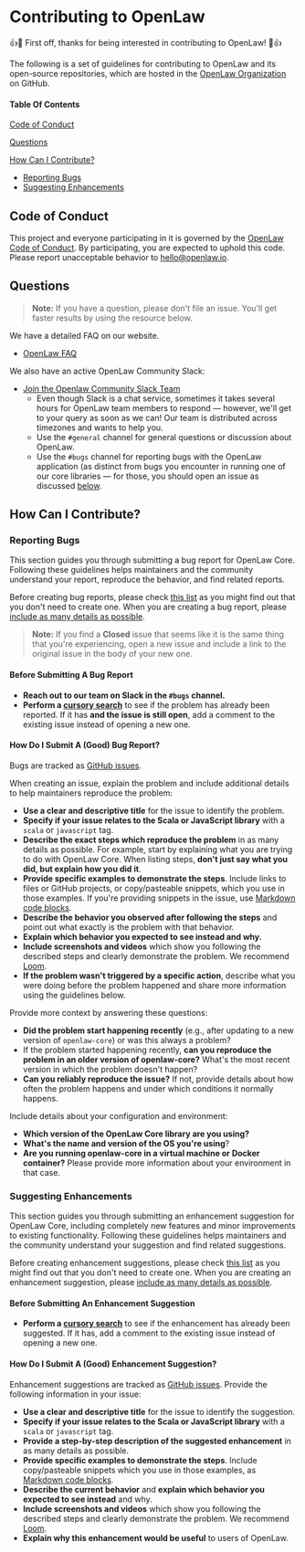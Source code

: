 # Contributing to OpenLaw

:+1::tada: First off, thanks for being interested in contributing to OpenLaw! :tada::+1:

The following is a set of guidelines for contributing to OpenLaw and 
its open-source repositories, which are hosted in the [OpenLaw 
Organization](https://github.com/openlawteam) on GitHub.

#### Table Of Contents

[Code of Conduct](#code-of-conduct)

[Questions](#questions)

[How Can I Contribute?](#how-can-i-contribute)
  * [Reporting Bugs](#reporting-bugs)
  * [Suggesting Enhancements](#suggesting-enhancements)

## Code of Conduct

This project and everyone participating in it is governed by the [OpenLaw Code of Conduct](CODE_OF_CONDUCT.md). By participating, you are expected to uphold this code. Please report unacceptable behavior to [hello@openlaw.io](mailto:hello@openlaw.io).

## Questions

> **Note:** If you have a question, please don't file an issue. You'll get faster results by using the resource below.

We have a detailed FAQ on our website.

* [OpenLaw FAQ](https://openlaw.io/faq)

We also have an active OpenLaw Community Slack:

* [Join the Openlaw Community Slack Team](https://join.slack.com/t/openlaw-community/shared_invite/enQtMzY1MTA2ODY3ODg5LTc0ZGQ4OTEwMDEyMGUxMzJmMDVmNzM1ODRmNTdkNDIyNDkyOGU0NmRkMmRlMmY3ZTMwYzNlOTFiMzUwZjJkOTk)
    * Even though Slack is a chat service, sometimes it takes several hours for OpenLaw team members to respond &mdash; however, we'll get to your query as soon as we can! Our team is distributed across timezones and wants to help you.
    * Use the `#general` channel for general questions or discussion about OpenLaw.
    * Use the `#bugs` channel for reporting bugs with the OpenLaw application (as distinct from bugs you encounter in running one of our core libraries &mdash; for those, you should open an issue as discussed [below](#reporting-bugs).

## How Can I Contribute?

### Reporting Bugs

This section guides you through submitting a bug report for OpenLaw Core. Following these guidelines helps maintainers and the community understand your report, reproduce the behavior, and find related reports.

Before creating bug reports, please check [this list](#before-submitting-a-bug-report) as you might find out that you don't need to create one. When you are creating a bug report, please [include as many details as possible](#how-do-i-submit-a-good-bug-report).

> **Note:** If you find a **Closed** issue that seems like it is the same thing that you're experiencing, open a new issue and include a link to the original issue in the body of your new one.

#### Before Submitting A Bug Report

* **Reach out to our team on Slack in the `#bugs` channel.**
* **Perform a [cursory 
search](https://github.com/openlawteam/openlaw-core/issues)** 
to see if the problem has already 
been reported. If it has **and the issue is still open**, add a comment to the existing issue instead of opening a new one.

#### How Do I Submit A (Good) Bug Report?

Bugs are tracked as [GitHub issues](https://guides.github.com/features/issues/).

When creating an issue, explain the problem and include additional details to help maintainers reproduce the problem:

* **Use a clear and descriptive title** for the issue to identify the problem.
* **Specify if your issue relates to the Scala or JavaScript library** with a `scala` or `javascript` tag.
* **Describe the exact steps which reproduce the problem** in as many details as possible. For example, start by explaining what you are trying to do with OpenLaw Core. When listing steps, **don't just say what you did, but explain how you did it**.
* **Provide specific examples to demonstrate the steps**. Include links to files or GitHub projects, or copy/pasteable snippets, which you use in those examples. If you're providing snippets in the issue, use [Markdown code blocks](https://help.github.com/articles/markdown-basics/#multiple-lines).
* **Describe the behavior you observed after following the steps** and point out what exactly is the problem with that behavior.
* **Explain which behavior you expected to see instead and why.**
* **Include screenshots and videos** which show you following the described steps and clearly demonstrate the problem. We recommend [Loom](useloom.com).
* **If the problem wasn't triggered by a specific action**, describe what you were doing before the problem happened and share more information using the guidelines below.

Provide more context by answering these questions:

* **Did the problem start happening recently** (e.g., after updating to a new version of `openlaw-core`) or was this always a problem?
* If the problem started happening recently, **can you reproduce the problem in an older version of openlaw-core?** What's the most recent version in which the problem doesn't happen?
* **Can you reliably reproduce the issue?** If not, provide details about how often the problem happens and under which conditions it normally happens.

Include details about your configuration and environment:

* **Which version of the OpenLaw Core library are you using?**
* **What's the name and version of the OS you're using**?
* **Are you running openlaw-core in a virtual machine or Docker container?** Please provide more information about your environment in that case.

### Suggesting Enhancements

This section guides you through submitting an enhancement suggestion for OpenLaw Core, including completely new features and minor improvements to existing functionality. Following these guidelines helps maintainers and the community understand your suggestion and find related suggestions.

Before creating enhancement suggestions, please check [this list](#before-submitting-an-enhancement-suggestion) as you might find out that you don't need to create one. When you are creating an enhancement suggestion, please [include as many details as possible](#how-do-i-submit-a-good-enhancement-suggestion).

#### Before Submitting An Enhancement Suggestion

* **Perform a [cursory 
search](https://github.com/openlawteam/openlaw-core/issues)** 
to see if the enhancement has 
already been suggested. If it has, add a comment to the existing issue instead of opening a new one.

#### How Do I Submit A (Good) Enhancement Suggestion?

Enhancement suggestions are tracked as [GitHub issues](https://guides.github.com/features/issues/). Provide the following information in your issue:

* **Use a clear and descriptive title** for the issue to identify the suggestion.
* **Specify if your issue relates to the Scala or JavaScript library** with a `scala` or `javascript` tag.
* **Provide a step-by-step description of the suggested enhancement** in as many details as possible.
* **Provide specific examples to demonstrate the steps**. Include copy/pasteable snippets which you use in those examples, as [Markdown code blocks](https://help.github.com/articles/markdown-basics/#multiple-lines).
* **Describe the current behavior** and **explain which behavior you expected to see instead** and why.
* **Include screenshots and videos** which show you following the described steps and clearly demonstrate the problem. We recommend [Loom](useloom.com).
* **Explain why this enhancement would be useful** to users of OpenLaw.
